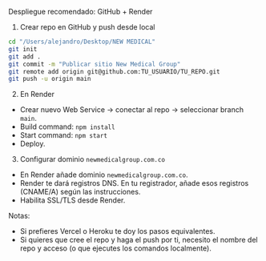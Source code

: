Despliegue recomendado: GitHub + Render

1) Crear repo en GitHub y push desde local

```bash
cd "/Users/alejandro/Desktop/NEW MEDICAL"
git init
git add .
git commit -m "Publicar sitio New Medical Group"
git remote add origin git@github.com:TU_USUARIO/TU_REPO.git
git push -u origin main
```

2) En Render
- Crear nuevo Web Service -> conectar al repo -> seleccionar branch `main`.
- Build command: `npm install`
- Start command: `npm start`
- Deploy.

3) Configurar dominio `newmedicalgroup.com.co`
- En Render añade dominio `newmedicalgroup.com.co`.
- Render te dará registros DNS. En tu registrador, añade esos registros (CNAME/A) según las instrucciones.
- Habilita SSL/TLS desde Render.

Notas:
- Si prefieres Vercel o Heroku te doy los pasos equivalentes.
- Si quieres que cree el repo y haga el push por ti, necesito el nombre del repo y acceso (o que ejecutes los comandos localmente).
